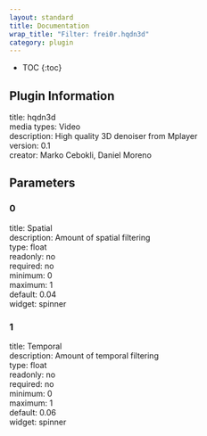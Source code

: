 ```yaml
---
layout: standard
title: Documentation
wrap_title: "Filter: frei0r.hqdn3d"
category: plugin
---
```

* TOC
{:toc}

## Plugin Information

title: hqdn3d  
media types:
Video  
description: High quality 3D denoiser from Mplayer  
version: 0.1  
creator: Marko Cebokli, Daniel Moreno  

## Parameters

### 0

title: Spatial    
description:
Amount of spatial filtering  
type: float  
readonly: no  
required: no  
minimum: 0  
maximum: 1  
default: 0.04  
widget: spinner  

### 1

title: Temporal    
description:
Amount of temporal filtering  
type: float  
readonly: no  
required: no  
minimum: 0  
maximum: 1  
default: 0.06  
widget: spinner  


